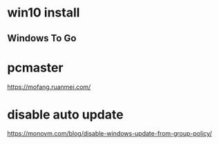 # win10 install
##  Windows To Go

# pcmaster
   https://mofang.ruanmei.com/
   
# disable auto update
   https://monovm.com/blog/disable-windows-update-from-group-policy/
   
   
   
